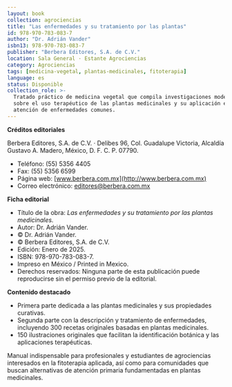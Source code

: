 ```yaml
---
layout: book
collection: agrociencias
title: "Las enfermedades y su tratamiento por las plantas"
id: 978-970-783-083-7
author: "Dr. Adrián Vander"
isbn13: 978-970-783-083-7
publisher: "Berbera Editores, S.A. de C.V."
location: Sala General · Estante Agrociencias
category: Agrociencias
tags: [medicina-vegetal, plantas-medicinales, fitoterapia]
language: es
status: Disponible
collection_role: >-
  Tratado práctico de medicina vegetal que compila investigaciones modernas
  sobre el uso terapéutico de las plantas medicinales y su aplicación en la
  atención de enfermedades comunes.
---
```

**Créditos editoriales**

Berbera Editores, S.A. de C.V. · Delibes 96, Col. Guadalupe Victoria, Alcaldía Gustavo A. Madero, México, D. F. C. P. 07790.

- Teléfono: (55) 5356 4405
- Fax: (55) 5356 6599
- Página web: [www.berbera.com.mx](http://www.berbera.com.mx)
- Correo electrónico: [editores@berbera.com.mx](mailto:editores@berbera.com.mx)

**Ficha editorial**

- Título de la obra: *Las enfermedades y su tratamiento por las plantas medicinales.*
- Autor: Dr. Adrián Vander.
- © Dr. Adrián Vander.
- © Berbera Editores, S.A. de C.V.
- Edición: Enero de 2025.
- ISBN: 978-970-783-083-7.
- Impreso en México / Printed in Mexico.
- Derechos reservados: Ninguna parte de esta publicación puede reproducirse sin el permiso previo de la editorial.

**Contenido destacado**

- Primera parte dedicada a las plantas medicinales y sus propiedades curativas.
- Segunda parte con la descripción y tratamiento de enfermedades, incluyendo 300 recetas originales basadas en plantas medicinales.
- 150 ilustraciones originales que facilitan la identificación botánica y las aplicaciones terapéuticas.

Manual indispensable para profesionales y estudiantes de agrociencias interesados en la fitoterapia aplicada, así como para comunidades que buscan alternativas de atención primaria fundamentadas en plantas medicinales.
